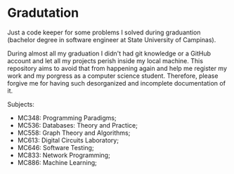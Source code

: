 # Gradutation

Just a code keeper for some problems I solved during graduantion (bachelor degree in software engineer at State University of Campinas).

During almost all my graduation I didn't had git knowledge or a GitHub account and let all my projects perish inside my local machine. This repository aims to avoid that from happening again and help me register my work and my porgress as a computer science student. Therefore, please forgive me for having such desorganized and incomplete documentation of it.

Subjects:

* MC348: Programming Paradigms;
* MC536: Databases: Theory and Practice;
* MC558: Graph Theory and Algorithms;
* MC613: Digital Circuits Laboratory;
* MC646: Software Testing;
* MC833: Network Programming;
* MC886: Machine Learning;
